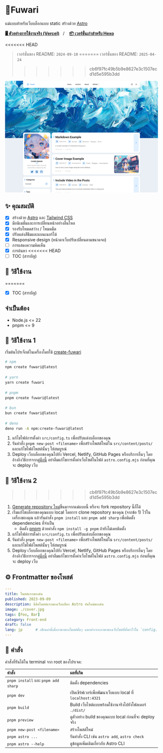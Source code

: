 # 🍥Fuwari

แม่แบบสำหรับเว็บบล็อกแบบ static สร้างด้วย [Astro](https://astro.build)

[**🖥️ ตัวอย่างการใช้งานจริง (Vercel)**](https://fuwari.vercel.app)&nbsp;&nbsp;&nbsp;/&nbsp;&nbsp;&nbsp;
[**📦 เวอร์ชั่นเก่าสำหรับ Hexo**](https://github.com/saicaca/hexo-theme-vivia)

<<<<<<< HEAD
> เวอร์ชั่นของ README: `2024-09-10`
=======
> เวอร์ชั่นของ README: `2025-04-24`
>>>>>>> cb6f97fc49b5b9e8627e3c1507ecd1d5e595b3dd

![ภาพตัวอย่าง](https://raw.githubusercontent.com/saicaca/resource/main/fuwari/home.png)

## ✨ คุณสมบัติ

- [x] สร้างด้วย [Astro](https://astro.build) และ [Tailwind CSS](https://tailwindcss.com)
- [x] มีอนิเมชั่นและการเปลี่ยนหน้าอย่างลื่นไหล
- [x] รองรับโหมดสว่าง / โหมดมืด
- [x] ปรับแต่งสีธีมและแบนเนอร์ได้
- [x] Responsive design (หน้าตาเว็บปรับเปลี่ยนตามขนาดจอ)
- [ ] การแสดงความคิดเห็น
- [x] การค้นหา
<<<<<<< HEAD
- [ ] TOC (สารบัญ)

## 🚀 วิธีใช้งาน
=======
- [x] TOC (สารบัญ)


## จำเป็นต้อง

- Node.js <= 22
- pnpm <= 9

## 🚀 วิธีใช้งาน 1

เริ่มต้นโปรเจ็กต์ในเครื่องโดยใช้ [create-fuwari](https://github.com/L4Ph/create-fuwari)

```sh
# npm
npm create fuwari@latest

# yarn
yarn create fuwari

# pnpm
pnpm create fuwari@latest

# bun
bun create fuwari@latest

# deno
deno run -A npm:create-fuwari@latest
```

1. แก้ไขไฟล์การตั้งค่า `src/config.ts` เพื่อปรับแต่งบล็อกของคุณ
2. รันคำสั่ง `pnpm new-post <filename>` เพื่อสร้างโพสต์ใหม่ใน `src/content/posts/` และแก้ไขไฟล์โพสต์นั้นๆ ให้สมบูรณ์
3. Deploy เว็บบล็อกของคุณไปยัง Vercel, Netlify, GitHub Pages หรือบริการอื่นๆ โดยอ้างอิงวิธีการจาก[คู่มือนี้](https://docs.astro.build/en/guides/deploy/) อย่าลืมแก้ไขการตั้งค่าเว็บไซต์ในไฟล์ `astro.config.mjs` ก่อนที่คุณจะ deploy เว็บ

## 🚀 วิธีใช้งาน 2
>>>>>>> cb6f97fc49b5b9e8627e3c1507ecd1d5e595b3dd

1. [Generate repository ใหม่](https://github.com/saicaca/fuwari/generate)ขึ้นมาจากแม่แบบนี้ หรือจะ fork repository นี้ก็ได้
2. เริ่มแก้ไขบล็อกของคุณแบบ local โดยการ clone repository ของคุณ (จากข้อ 1) ไว้ในเครื่องของคุณ แล้วรันคำสั่ง `pnpm install` และ `pnpm add sharp` เพื่อติดตั้ง dependencies ที่จำเป็น
   - ติดตั้ง [pnpm](https://pnpm.io) ด้วยคำสั่ง `npm install -g pnpm` ถ้ายังไม่เคยติดตั้ง
3. แก้ไขไฟล์การตั้งค่า `src/config.ts` เพื่อปรับแต่งบล็อกของคุณ
4. รันคำสั่ง `pnpm new-post <filename>` เพื่อสร้างโพสต์ใหม่ใน `src/content/posts/` และแก้ไขไฟล์โพสต์นั้นๆ ให้สมบูรณ์
5. Deploy เว็บบล็อกของคุณไปยัง Vercel, Netlify, GitHub Pages หรือบริการอื่นๆ โดยอ้างอิงวิธีการจาก[คู่มือนี้](https://docs.astro.build/en/guides/deploy/) อย่าลืมแก้ไขการตั้งค่าเว็บไซต์ในไฟล์ `astro.config.mjs` ก่อนที่คุณจะ deploy เว็บ

## ⚙️ Frontmatter ของโพสต์

```yaml
---
title: โพสต์แรกของฉัน
published: 2023-09-09
description: นี่คือโพสต์แรกของเว็บบล็อก Astro อันใหม่ของฉัน
image: ./cover.jpg
tags: [Foo, Bar]
category: Front-end
draft: false
lang: jp      # เขียนค่านี้เมื่อภาษาของโพสต์นั้นๆ แตกต่างจากภาษาของเว็บไซต์ที่ตั้งค่าไว้ใน `config.ts` เท่านั้น
---
```

## 🧞 คำสั่ง

คำสั่งที่รันได้ใน terminal จาก root ของโปรเจค:

| คำสั่ง                                | ผลที่เกิด                                            |
|:------------------------------------|:--------------------------------------------------|
| `pnpm install` และ `pnpm add sharp` | ติดตั้ง dependencies                                 |
| `pnpm dev`                          | เปิดเซิร์ฟเวอร์เพื่อพัฒนาเว็บแบบ local ที่ `localhost:4321` |
| `pnpm build`                        | Build เว็บไซต์แบบพร้อมใช้งานจริงไปยังโฟลเดอร์ `./dist/`  |
| `pnpm preview`                      | ดูตัวอย่าง build ของคุณแบบ local ก่อนที่จะ deploy จริง    |
| `pnpm new-post <filename>`          | สร้างโพสต์ใหม่                                       |
| `pnpm astro ...`                    | รันคำสั่ง CLI เช่น `astro add`, `astro check`         |
| `pnpm astro --help`                 | ดูข้อมูลเพิ่มเติมเกี่ยวกับ Astro CLI                       |
